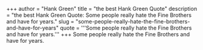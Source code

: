 +++
author = "Hank Green"
title = "the best Hank Green Quote"
description = "the best Hank Green Quote: Some people really hate the Fine Brothers and have for years."
slug = "some-people-really-hate-the-fine-brothers-and-have-for-years"
quote = '''Some people really hate the Fine Brothers and have for years.'''
+++
Some people really hate the Fine Brothers and have for years.
